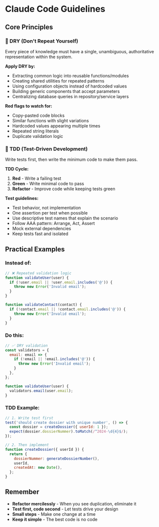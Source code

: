# Claude Code Guidelines

## Core Principles

### 🚫 DRY (Don't Repeat Yourself)

Every piece of knowledge must have a single, unambiguous, authoritative representation within the system.

**Apply DRY by:**

- Extracting common logic into reusable functions/modules
- Creating shared utilities for repeated patterns
- Using configuration objects instead of hardcoded values
- Building generic components that accept parameters
- Centralizing database queries in repository/service layers

**Red flags to watch for:**

- Copy-pasted code blocks
- Similar functions with slight variations
- Hardcoded values appearing multiple times
- Repeated string literals
- Duplicate validation logic

### 🧪 TDD (Test-Driven Development)

Write tests first, then write the minimum code to make them pass.

**TDD Cycle:**

1. **Red** - Write a failing test
2. **Green** - Write minimal code to pass
3. **Refactor** - Improve code while keeping tests green

**Test guidelines:**

- Test behavior, not implementation
- One assertion per test when possible
- Use descriptive test names that explain the scenario
- Follow AAA pattern: Arrange, Act, Assert
- Mock external dependencies
- Keep tests fast and isolated

## Practical Examples

### Instead of:

```javascript
// ❌ Repeated validation logic
function validateUser(user) {
  if (!user.email || !user.email.includes('@')) {
    throw new Error('Invalid email');
  }
}

function validateContact(contact) {
  if (!contact.email || !contact.email.includes('@')) {
    throw new Error('Invalid email');
  }
}
```

### Do this:

```javascript
// ✅ DRY validation
const validators = {
  email: email => {
    if (!email || !email.includes('@')) {
      throw new Error('Invalid email');
    }
  },
};

function validateUser(user) {
  validators.email(user.email);
}
```

### TDD Example:

```javascript
// 1. Write test first
test('should create dossier with unique number', () => {
  const dossier = createDossier({ userId: 1 });
  expect(dossier.dossierNummer).toMatch(/^2024-\d{4}$/);
});

// 2. Then implement
function createDossier({ userId }) {
  return {
    dossierNummer: generateDossierNumber(),
    userId,
    createdAt: new Date(),
  };
}
```

## Remember

- **Refactor mercilessly** - When you see duplication, eliminate it
- **Test first, code second** - Let tests drive your design
- **Small steps** - Make one change at a time
- **Keep it simple** - The best code is no code
